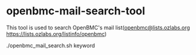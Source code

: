 # openbmc-mail-search-tool
This tool is used to search OpenBMC's mail list(openbmc@lists.ozlabs.org https://lists.ozlabs.org/listinfo/openbmc)

./openbmc_mail_search.sh keyword
